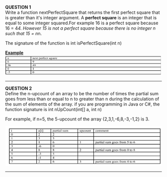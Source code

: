 <b>QUESTION 1</b> <br>
Write a function nextPerfectSquare that returns the first perfect square that is greater than
it's integer argument. A <b>perfect square</b> is an integer that is equal to some integer squared.For example 16 is a perfect square because 16 = 4*4. However 15 is not a perfect square because there is no integer n such that 15 = n*n.

The signature of the function is
int isPerfectSquare(int n)

<b><u>Example</u></b> <br>
![Question 1](images/perfectSquare.png)

----------------------------------------------------------------------------------------------
<b>QUESTION 2</b> <br>
Define the n-upcount of an array to be the number of times the partial sum goes from less than
or equal to n to greater than n during the calculation of the sum of elements of the array.
if you are programming in Java or C#, the function signature is int nUpCount(int[] a, int n)

For example, if n=5, the 5-upcount of the array {2,3,1,-6,8,-3,-1,2} is 3.

![Question 2](images/upCount.png) <br>

-----------------------------------------------------------------------------------------------




